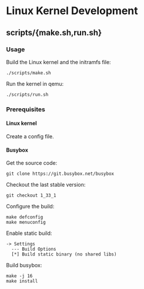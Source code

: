 # Linux Kernel Development

## scripts/{make.sh,run.sh}

### Usage

Build the Linux kernel and the initramfs file:

```
./scripts/make.sh
```

Run the kernel in qemu:

```
./scripts/run.sh
```

### Prerequisites

#### Linux kernel

Create a config file.

#### Busybox

Get the source code:

```
git clone https://git.busybox.net/busybox
```

Checkout the last stable version:

```
git checkout 1_33_1
```

Configure the build:

```
make defconfig
make menuconfig
```

Enable static build:

```
-> Settings
  --- Build Options
  [*] Build static binary (no shared libs)
```

Build busybox:

```
make -j 16
make install
```
